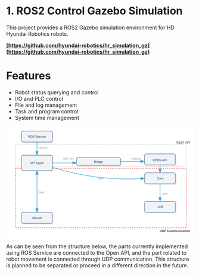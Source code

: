 # 1. ROS2 Control Gazebo Simulation

This project provides a ROS2 Gazebo simulation environment for HD Hyundai Robotics robots.

**[https://github.com/hyundai-robotics/hr_simulation_gz](https://github.com/hyundai-robotics/hr_simulation_gz)**

# Features

- Robot status querying and control
- I/O and PLC control
- File and log management
- Task and program control
- System time management

<div style="background-color: white; padding: 10px;">
    <img src="../_assets/communication.png" alt="communication">
</div>

As can be seen from the structure below, the parts currently implemented using ROS Service are connected to the Open API, and the part related to robot movement is connected through UDP communication. This structure is planned to be separated or proceed in a different direction in the future.
